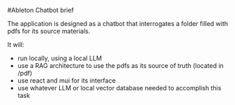 #Ableton Chatbot brief

The application is designed as a chatbot that interrogates a folder filled with pdfs for its source materials.

It will:
* run locally, using a local LLM
* use a RAG architecture to use the pdfs as its source of truth (located in /pdf)
* use react and mui for its interface
* use whatever LLM or local vector database needed to accomplish this task